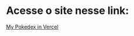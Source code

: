 # Acesse o site nesse link:
<a href="https://vercel.com/weltonsantosfr/react-atividade-criando-minha-propria-pokedex-weltonsantosfr">My Pokedex in Vercel</a>
